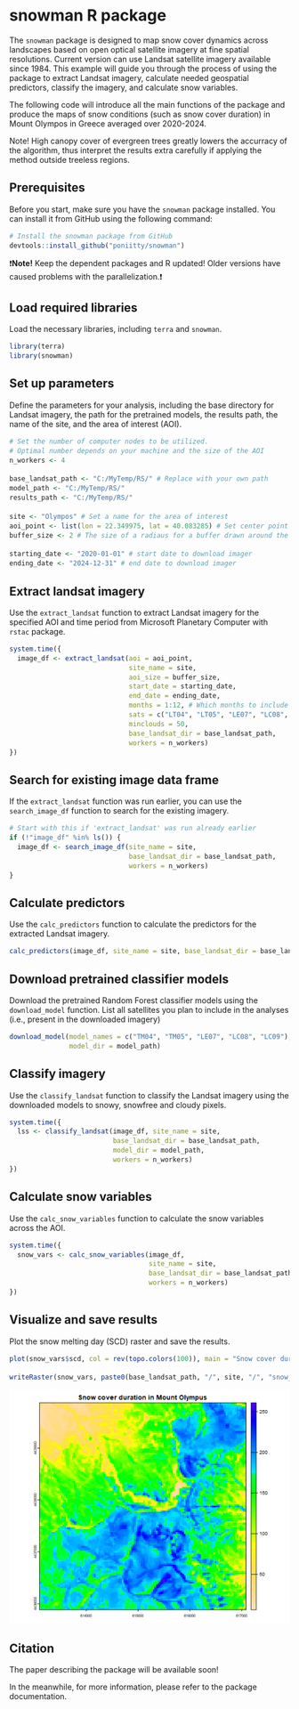 # snowman R package

The `snowman` package is designed to map snow cover dynamics across landscapes based on open optical satellite imagery at fine spatial resolutions. Current version can use Landsat satellite imagery available since 1984. This example will guide you through the process of using the package to extract Landsat imagery, calculate needed geospatial predictors, classify the imagery, and calculate snow variables.

The following code will introduce all the main functions of the package and produce the maps of snow conditions (such as snow cover duration) in Mount Olympos in Greece averaged over 2020-2024.

Note! High canopy cover of evergreen trees greatly lowers the accurracy of the algorithm, thus interpret the results extra carefully if applying the method outside treeless regions.

## Prerequisites

Before you start, make sure you have the `snowman` package installed. You can install it from GitHub using the following command:

```r
# Install the snowman package from GitHub
devtools::install_github("poniitty/snowman")
```
❗**Note!** Keep the dependent packages and R updated! Older versions have caused problems with the parallelization.❗


## Load required libraries

Load the necessary libraries, including `terra` and `snowman`.

```r
library(terra)
library(snowman)
```

## Set up parameters

Define the parameters for your analysis, including the base directory for Landsat imagery, the path for the pretrained models, the results path, the name of the site, and the area of interest (AOI).

```r
# Set the number of computer nodes to be utilized.
# Optimal number depends on your machine and the size of the AOI
n_workers <- 4 

base_landsat_path <- "C:/MyTemp/RS/" # Replace with your own path
model_path <- "C:/MyTemp/RS/"
results_path <- "C:/MyTemp/RS/"

site <- "Olympos" # Set a name for the area of interest
aoi_point <- list(lon = 22.349975, lat = 40.083285) # Set center point of the area of interest
buffer_size <- 2 # The size of a radiaus for a buffer drawn around the point in kilometers

starting_date <- "2020-01-01" # start date to download imager
ending_date <- "2024-12-31" # end date to download imager
```

## Extract landsat imagery

Use the `extract_landsat` function to extract Landsat imagery for the specified AOI and time period from Microsoft Planetary Computer with `rstac` package.

```r
system.time({
  image_df <- extract_landsat(aoi = aoi_point,
                              site_name = site,
                              aoi_size = buffer_size,
                              start_date = starting_date,
                              end_date = ending_date,
                              months = 1:12, # Which months to include
                              sats = c("LT04", "LT05", "LE07", "LC08", "LC09"),
                              minclouds = 50,
                              base_landsat_dir = base_landsat_path,
                              workers = n_workers)
})
```

## Search for existing image data frame

If the `extract_landsat` function was run earlier, you can use the `search_image_df` function to search for the existing imagery.

```r
# Start with this if 'extract_landsat' was run already earlier
if (!"image_df" %in% ls()) {
  image_df <- search_image_df(site_name = site, 
                              base_landsat_dir = base_landsat_path, 
                              workers = n_workers)
}
```

## Calculate predictors

Use the `calc_predictors` function to calculate the predictors for the extracted Landsat imagery.

```r
calc_predictors(image_df, site_name = site, base_landsat_dir = base_landsat_path)
```

## Download pretrained classifier models

Download the pretrained Random Forest classifier models using the `download_model` function.
List all satellites you plan to include in the analyses (i.e., present in the downloaded imagery)

```r
download_model(model_names = c("TM04", "TM05", "LE07", "LC08", "LC09"),
               model_dir = model_path)
```

## Classify imagery

Use the `classify_landsat` function to classify the Landsat imagery using the downloaded models to snowy, snowfree and cloudy pixels.

```r
system.time({
  lss <- classify_landsat(image_df, site_name = site, 
                          base_landsat_dir = base_landsat_path, 
                          model_dir = model_path, 
                          workers = n_workers)
})
```

## Calculate snow variables

Use the `calc_snow_variables` function to calculate the snow variables across the AOI.

```r
system.time({
  snow_vars <- calc_snow_variables(image_df, 
                                   site_name = site, 
                                   base_landsat_dir = base_landsat_path, 
                                   workers = n_workers)
})
```

## Visualize and save results

Plot the snow melting day (SCD) raster and save the results.

```r
plot(snow_vars$scd, col = rev(topo.colors(100)), main = "Snow cover duration in Mount Olympus")

writeRaster(snow_vars, paste0(base_landsat_path, "/", site, "/", "snow_variables.tif"), datatype = "FLT4S")
```
![](images/snow_vars_plot.png)


## Citation

The paper describing the package will be available soon!

In the meanwhile, for more information, please refer to the package documentation.
```
